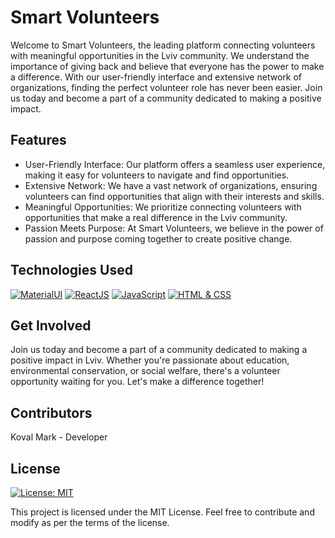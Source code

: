 
# Smart Volunteers

Welcome to Smart Volunteers, the leading platform connecting volunteers with meaningful opportunities in the Lviv community. We understand the importance of giving back and believe that everyone has the power to make a difference. With our user-friendly interface and extensive network of organizations, finding the perfect volunteer role has never been easier. Join us today and become a part of a community dedicated to making a positive impact.

## Features

- User-Friendly Interface: Our platform offers a seamless user experience, making it easy for volunteers to navigate and find opportunities.
- Extensive Network: We have a vast network of organizations, ensuring volunteers can find opportunities that align with their interests and skills.
- Meaningful Opportunities: We prioritize connecting volunteers with opportunities that make a real difference in the Lviv community.
- Passion Meets Purpose: At Smart Volunteers, we believe in the power of passion and purpose coming together to create positive change.
## Technologies Used


[![MaterialUI](https://img.shields.io/badge/MaterialUI-Visual%20Design-purple)](https://material-ui.com/)
[![ReactJS](https://img.shields.io/badge/ReactJS-Powerful-orange)](https://reactjs.org/)
[![JavaScript](https://img.shields.io/badge/JavaScript-Backbone-yellow)](https://developer.mozilla.org/en-US/docs/Web/JavaScript)
[![HTML & CSS](https://img.shields.io/badge/HTML%20%26%20CSS-Visual%20Design-green)](https://developer.mozilla.org/en-US/docs/Web/HTML)


## Get Involved
Join us today and become a part of a community dedicated to making a positive impact in Lviv. Whether you're passionate about education, environmental conservation, or social welfare, there's a volunteer opportunity waiting for you. Let's make a difference together!
## Contributors
Koval Mark - Developer



## License
[![License: MIT](https://img.shields.io/badge/License-MIT-blue.svg)](https://opensource.org/licenses/MIT)

This project is licensed under the MIT License. Feel free to contribute and modify as per the terms of the license.


